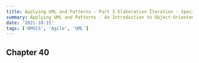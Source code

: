 ```yaml
---
title: Applying UML and Patterns - Part 3 Elaboration Iteration - Special Topics
summary: Applying UML and Patterns - An Introduction to Object-Oriented Analysis and Design and Iterative Development, Third Edition
date: '2021-10-15'
tags: ['OMSCS', 'Agile', 'UML']
---
```


## Chapter 40